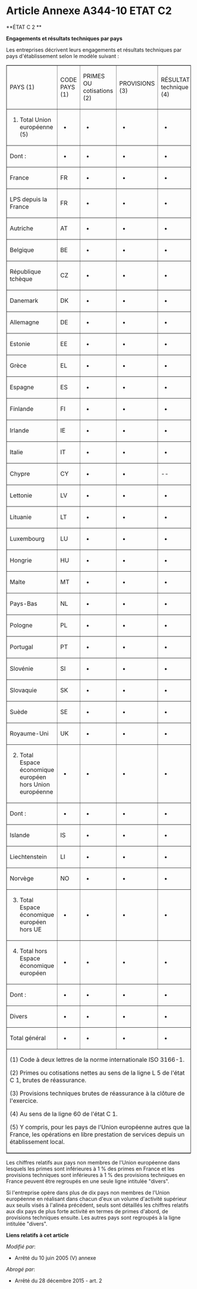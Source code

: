 # Article Annexe A344-10 ETAT C2

**ÉTAT C 2 **

**Engagements et résultats techniques par pays**

Les entreprises décrivent leurs engagements et résultats techniques par pays d'établissement selon le modèle suivant :

<table cellpadding="0" cellspacing="0" border="1" align="center">
  <tbody>
    <tr>
      <td width="197">

PAYS (1)

</td>
      <td width="108">

CODE PAYS (1)

</td>
      <td width="108">

PRIMES OU cotisations (2)

</td>
      <td width="108">

PROVISIONS (3)

</td>
      <td width="93">

RÉSULTAT technique (4)

</td>
    </tr>
    <tr>
      <td width="197">

1. Total Union européenne (5)

</td>
      <td width="108">

-

</td>
      <td width="108">

-

</td>
      <td width="108">

-

</td>
      <td width="93">

-

</td>
    </tr>
    <tr>
      <td width="197">

Dont : 

</td>
      <td width="108">

-

</td>
      <td width="108">

-

</td>
      <td width="108">

-

</td>
      <td width="93">

-

</td>
    </tr>
    <tr>
      <td width="197">

France

</td>
      <td width="108">

FR

</td>
      <td width="108">

-

</td>
      <td width="108">

-

</td>
      <td width="93">

-

</td>
    </tr>
    <tr>
      <td width="197">

LPS depuis la France

</td>
      <td width="108">

FR

</td>
      <td width="108">

-

</td>
      <td width="108">

-

</td>
      <td width="93">

-

</td>
    </tr>
    <tr>
      <td width="197">

Autriche

</td>
      <td width="108">

AT

</td>
      <td width="108">

-

</td>
      <td width="108">

-

</td>
      <td width="93">

-

</td>
    </tr>
    <tr>
      <td width="197">

Belgique

</td>
      <td width="108">

BE

</td>
      <td width="108">

-

</td>
      <td width="108">

-

</td>
      <td width="93">

-

</td>
    </tr>
    <tr>
      <td width="197">

République tchèque

</td>
      <td width="108">

CZ

</td>
      <td width="108">

-

</td>
      <td width="108">

-

</td>
      <td width="93">

-

</td>
    </tr>
    <tr>
      <td width="197">

Danemark

</td>
      <td width="108">

DK

</td>
      <td width="108">

-

</td>
      <td width="108">

-

</td>
      <td width="93">

-

</td>
    </tr>
    <tr>
      <td width="197">

Allemagne

</td>
      <td width="108">

DE

</td>
      <td width="108">

-

</td>
      <td width="108">

-

</td>
      <td width="93">

-

</td>
    </tr>
    <tr>
      <td width="197">

Estonie

</td>
      <td width="108">

EE

</td>
      <td width="108">

-

</td>
      <td width="108">

-

</td>
      <td width="93">

-

</td>
    </tr>
    <tr>
      <td width="197">

Grèce

</td>
      <td width="108">

EL

</td>
      <td width="108">

-

</td>
      <td width="108">

-

</td>
      <td width="93">

-

</td>
    </tr>
    <tr>
      <td width="197">

Espagne

</td>
      <td width="108">

ES

</td>
      <td width="108">

-

</td>
      <td width="108">

-

</td>
      <td width="93">

-

</td>
    </tr>
    <tr>
      <td width="197">

Finlande

</td>
      <td width="108">

FI

</td>
      <td width="108">

-

</td>
      <td width="108">

-

</td>
      <td width="93">

-

</td>
    </tr>
    <tr>
      <td width="197">

Irlande

</td>
      <td width="108">

IE

</td>
      <td width="108">

-

</td>
      <td width="108">

-

</td>
      <td width="93">

-

</td>
    </tr>
    <tr>
      <td width="197">

Italie

</td>
      <td width="108">

IT

</td>
      <td width="108">

-

</td>
      <td width="108">

-

</td>
      <td width="93">

-

</td>
    </tr>
    <tr>
      <td width="197">

Chypre

</td>
      <td width="108">

CY

</td>
      <td width="108">

-

</td>
      <td width="108">

-

</td>
      <td width="93">

--

</td>
    </tr>
    <tr>
      <td width="197">

Lettonie

</td>
      <td width="108">

LV

</td>
      <td width="108">

-

</td>
      <td width="108">

-

</td>
      <td width="93">

-

</td>
    </tr>
    <tr>
      <td width="197">

Lituanie

</td>
      <td width="108">

LT

</td>
      <td width="108">

-

</td>
      <td width="108">

-

</td>
      <td width="93">

-

</td>
    </tr>
    <tr>
      <td width="197">

Luxembourg

</td>
      <td width="108">

LU

</td>
      <td width="108">

-

</td>
      <td width="108">

-

</td>
      <td width="93">

-

</td>
    </tr>
    <tr>
      <td width="197">

Hongrie

</td>
      <td width="108">

HU

</td>
      <td width="108">

-

</td>
      <td width="108">

-

</td>
      <td width="93">

-

</td>
    </tr>
    <tr>
      <td width="197">

Malte

</td>
      <td width="108">

MT

</td>
      <td width="108">

-

</td>
      <td width="108">

-

</td>
      <td width="93">

-

</td>
    </tr>
    <tr>
      <td width="197">

Pays-Bas

</td>
      <td width="108">

NL

</td>
      <td width="108">

-

</td>
      <td width="108">

-

</td>
      <td width="93">

-

</td>
    </tr>
    <tr>
      <td width="197">

Pologne

</td>
      <td width="108">

PL

</td>
      <td width="108">

-

</td>
      <td width="108">

-

</td>
      <td width="93">

-

</td>
    </tr>
    <tr>
      <td width="197">

Portugal

</td>
      <td width="108">

PT

</td>
      <td width="108">

-

</td>
      <td width="108">

-

</td>
      <td width="93">

-

</td>
    </tr>
    <tr>
      <td width="197">

Slovénie 

</td>
      <td width="108">

SI

</td>
      <td width="108">

-

</td>
      <td width="108">

-

</td>
      <td width="93">

-

</td>
    </tr>
    <tr>
      <td width="197">

Slovaquie

</td>
      <td width="108">

SK

</td>
      <td width="108">

-

</td>
      <td width="108">

-

</td>
      <td width="93">

-

</td>
    </tr>
    <tr>
      <td width="197">

Suède

</td>
      <td width="108">

SE

</td>
      <td width="108">

-

</td>
      <td width="108">

-

</td>
      <td width="93">

-

</td>
    </tr>
    <tr>
      <td width="197">

Royaume-Uni

</td>
      <td width="108">

UK

</td>
      <td width="108">

-

</td>
      <td width="108">

-

</td>
      <td width="93">

-

</td>
    </tr>
    <tr>
      <td width="197">

2. Total Espace économique européen hors Union européenne

</td>
      <td width="108">

-

</td>
      <td width="108">

-

</td>
      <td width="108">

-

</td>
      <td width="93">

-

</td>
    </tr>
    <tr>
      <td width="197">

Dont : 

</td>
      <td width="108">

-

</td>
      <td width="108">

-

</td>
      <td width="108">

-

</td>
      <td width="93">

-

</td>
    </tr>
    <tr>
      <td width="197">

Islande

</td>
      <td width="108">

IS

</td>
      <td width="108">

-

</td>
      <td width="108">

-

</td>
      <td width="93">

-

</td>
    </tr>
    <tr>
      <td width="197">

Liechtenstein

</td>
      <td width="108">

LI

</td>
      <td width="108">

-

</td>
      <td width="108">

-

</td>
      <td width="93">

-

</td>
    </tr>
    <tr>
      <td width="197">

Norvège

</td>
      <td width="108">

NO

</td>
      <td width="108">

-

</td>
      <td width="108">

-

</td>
      <td width="93">

-

</td>
    </tr>
    <tr>
      <td width="197">

3. Total Espace économique européen hors UE

</td>
      <td width="108">

-

</td>
      <td width="108">

-

</td>
      <td width="108">

-

</td>
      <td width="93">

-

</td>
    </tr>
    <tr>
      <td width="197">

4. Total hors Espace économique européen

</td>
      <td width="108">

-

</td>
      <td width="108">

-

</td>
      <td width="108">

-

</td>
      <td width="93">

-

</td>
    </tr>
    <tr>
      <td width="197">

Dont :

</td>
      <td width="108">

-

</td>
      <td width="108">

-

</td>
      <td width="108">

-

</td>
      <td width="93">

-

</td>
    </tr>
    <tr>
      <td width="197">

Divers

</td>
      <td width="108">

-

</td>
      <td width="108">

-

</td>
      <td width="108">

-

</td>
      <td width="93">

-

</td>
    </tr>
    <tr>
      <td width="197">

Total général

</td>
      <td width="108">

-

</td>
      <td width="108">

-

</td>
      <td width="108">

-

</td>
      <td width="93">

-

</td>
    </tr>
    <tr>
      <td colspan="5" width="614">

(1) Code à deux lettres de la norme internationale ISO 3166-1.

(2) Primes ou cotisations nettes au sens de la ligne L 5 de l'état C 1, brutes de réassurance.

(3) Provisions techniques brutes de réassurance à la clôture de l'exercice.

(4) Au sens de la ligne 60 de l'état C 1.

(5) Y compris, pour les pays de l'Union européenne autres que la France, les opérations en libre prestation de services
depuis un établissement local.

</td>
    </tr>
  </tbody>
</table>

Les chiffres relatifs aux pays non membres de l'Union européenne dans lesquels les primes sont inférieures à 1 % des primes
en France et les provisions techniques sont inférieures à 1 % des provisions techniques en France peuvent être regroupés en
une seule ligne intitulée "divers".

Si l'entreprise opère dans plus de dix pays non membres de l'Union européenne en réalisant dans chacun d'eux un volume
d'activité supérieur aux seuils visés à l'alinéa précédent, seuls sont détaillés les chiffres relatifs aux dix pays de plus
forte activité en termes de primes d'abord, de provisions techniques ensuite. Les autres pays sont regroupés à la ligne
intitulée "divers".

**Liens relatifs à cet article**

_Modifié par_:

  - Arrêté du 10 juin 2005 (V) annexe

_Abrogé par_:

  - Arrêté du 28 décembre 2015 - art. 2
